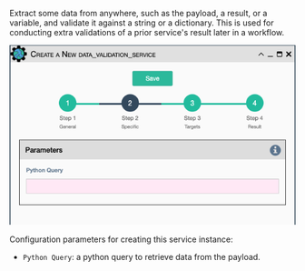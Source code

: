 Extract some data from anywhere, such as the payload, a result, or a variable,
and validate it against a string or a dictionary. This is used for conducting
extra validations of a prior service\'s result later in a workflow.

![Data Validation Service](../../_static/automation/builtin_service_types/data_validation.png)

Configuration parameters for creating this service instance:

-   `Python Query`: a python query to retrieve data from the payload.